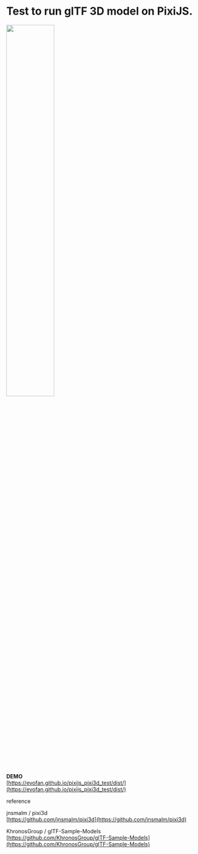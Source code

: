 # Test to run glTF 3D model on PixiJS.

<img src="https://evofan.github.io/pixijs_pixi3d_test/screenshot/cap02.jpg" width="50%">  

**DEMO**  
[https://evofan.github.io/pixijs_pixi3d_test/dist/](https://evofan.github.io/pixijs_pixi3d_test/dist/)  

reference  

jnsmalm / pixi3d  
[https://github.com/jnsmalm/pixi3d](https://github.com/jnsmalm/pixi3d)  


KhronosGroup / glTF-Sample-Models  
[https://github.com/KhronosGroup/glTF-Sample-Models](https://github.com/KhronosGroup/glTF-Sample-Models)  
